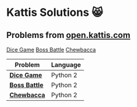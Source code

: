 # Kattis Solutions :smile_cat:
## Problems from [open.kattis.com](https://open.kattis.com/)

[Dice Game](https://open.kattis.com/problems/dicegame)
[Boss Battle](https://open.kattis.com/problems/bossbattle)
[Chewbacca](https://open.kattis.com/problems/chewbacca)

Problem | Language
--- | ---
**[Dice Game](https://open.kattis.com/problems/dicegame)**|Python 2
**[Boss Battle](https://open.kattis.com/problems/bossbattle)**|Python 2
**[Chewbacca](https://open.kattis.com/problems/chewbacca)**|Python 2
